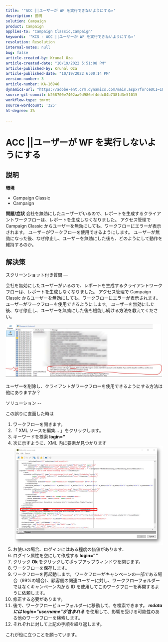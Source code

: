 ```yaml
---
title: '"ACC ||ユーザーが WF を実行できないようにする»'
description: 説明
solution: Campaign
product: Campaign
applies-to: "Campaign Classic,Campaign"
keywords: '"KCS - ACC ||ユーザーが WF を実行できないようにする»'
resolution: Resolution
internal-notes: null
bug: false
article-created-by: Krunal Oza
article-created-date: "10/19/2022 5:51:08 PM"
article-published-by: Krunal Oza
article-published-date: "10/19/2022 6:00:14 PM"
version-number: 3
article-number: KA-16946
dynamics-url: "https://adobe-ent.crm.dynamics.com/main.aspx?forceUCI=1&pagetype=entityrecord&etn=knowledgearticle&id=1341eb95-d64f-ed11-bba2-00224808679b"
source-git-commit: b268700e7402aa9d986ef4ddc84b7381d3e51015
workflow-type: tm+mt
source-wordcount: '325'
ht-degree: 3%

---
```


# ACC ||ユーザーが WF を実行しないようにする

## 説明

<b>環境</b>
- Campaign Classic
- Campaign



<b>問題/症状</b>
会社を無効にしたユーザーがいるので、レポートを生成するクライアントワークフローは、レポートを生成しなくなりました。 アクセス管理で Campaign Classic からユーザーを無効にしても、ワークフローにエラーが表示されます。 ユーザーがワークフローを使用できるようにします。 ユーザーが無効になった後、なぜ停止し、ユーザーを無効にした後も、どのようにして動作を維持するのか。


## 解決策


スクリーンショット付き質問 —



会社を無効にしたユーザーがいるので、レポートを生成するクライアントワークフローは、レポートを生成しなくなりました。 アクセス管理で Campaign Classic からユーザーを無効にしても、ワークフローにエラーが表示されます。 ユーザーがワークフローを使用できるようにします。 ユーザーを無効にした後、なぜ停止し、ユーザーを無効にした後も機能し続ける方法を教えてください。

![](assets/178d95b7-4dd0-ec11-a7b5-00224809c556.png)

ユーザーを削除し、クライアントがワークフローを使用できるようにする方法は他にありますか？





ソリューション --

この誤りに直面した時は

1. ワークフローを開きます。
2. 「 XML ソースを編集… 」をクリックします。
3. キーワードを検索 <b>login=&quot;</b>
4. 次に示すように、XML 内に要素が見つかります![](assets/dee6636f-799e-eb11-b1ac-000d3a368466.png)
5. お使いの場合、ログインにはある程度の価値があります<b>.</b>
6. ログイン属性を空にして作成する <b>login=&quot;&quot;</b>
7. クリック <b>Ok </b>をクリックしてポップアップウィンドウを閉じます。
8. ワークフローを保存します。
9. ワークフローを再起動します。 ワークフローがキャンペーンの一部である場合（99%の場合）、顧客側の関連ユーザーに対し、ワークフローフォルダーではなくキャンペーン内から ID を使用してこのワークフローを再開するように依頼します。
10. 修正する必要があります。
11. 後で、ワークフロービューフォルダーに移動して、を検索できます。 <b>*mdata には login=&quot;username&quot;が含まれる</b>* を使用して、影響を受ける可能性のある他のワークフローを検索します。
12. それぞれに対して上記の手順を繰り返します。


これが役に立つことを願っています。
